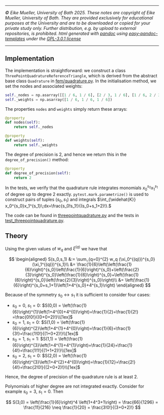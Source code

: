 ----

*&#169; Eike Mueller, University of Bath 2025. These notes are copyright of Eike Mueller, University of Bath. They are provided exclusively for educational purposes at the University and are to be downloaded or copied for your private study only. Further distribution, e.g. by upload to external repositories, is prohibited. html generated with [pandoc](https://pandoc.org/) using [easy-pandoc-templates](https://github.com/ryangrose/easy-pandoc-templates) under the [GPL-3.0.1 license](https://github.com/ryangrose/easy-pandoc-templates?tab=GPL-3.0-1-ov-file#readme)*

----
## Implementation

The implementation is straightforward: we construct a class `ThreePointQuadratureReferenceTriangle`, which is derived from the abstract base class `Quadrature` in [fem/quadrature.py](https://github.com/eikehmueller/finiteelements/blob/main/src/fem/quadrature.py). In the initialisation method, we set the nodes and associated weights:

```Python
self._nodes = np.asarray([[1 / 6, 1 / 6], [2 / 3, 1 / 6], [1 / 6, 2 / 3]])
self._weights = np.asarray([1 / 6, 1 / 6, 1 / 6])
```

The properties `nodes` and `weights` simply return these arrays:

```Python
@property
def nodes(self):
    return self._nodes

@property
def weights(self):
    return self._weights
```

The degree of precision is 2, and hence we return this in the `degree_of_precision()` method:

```Python
@property
def degree_of_precision(self):
    return 2
```

In the tests, we verify that the quadrature rule integrates monomials $x_0^{s_0}x_1^{s_1}$ of degree up to degree 2 exactly. `pytest.mark.parametrize()` is used to construct pairs of tuples $(s_0,s_1)$ and integrals $\int_{\widehat{K}} x_0^{s_0}x_1^{s_1}\;dx=\frac{s_0!s_1!}{(s_0+s_1+2)!}.$

The code can be found in [threepointquadrature.py](threepointquadrature.py) and the tests in [test_threepointquadrature.py](test_threepointquadrature.py).

## Theory
Using the given values of $w_q$ and $\xi^{(q)}$ we have that

$$
\begin{aligned}
S(s_0,s_1) &:= \sum_{q=0}^{2} w_q (\xi_0^{(q)})^{s_0}(\xi_1^{(q)})^{s_1}\\
&= \frac{1}{6}\left(\left(\frac{1}{6}\right)^{s_0}\left(\frac{1}{6}\right)^{s_0}+\left(\frac{2}{3}\right)^{s_0}\left(\frac{1}{6}\right)^{s_0}+\left(\frac{1}{6}\right)^{s_0}\left(\frac{2}{3}\right)^{s_0}\right)\\
&= \left(\frac{1}{6}\right)^{s_0+s_1+1}\left(1+4^{s_0}+4^{s_1}\right)
\end{aligned}
$$

Because of the symmetry $s_0\leftrightarrow s_1$ it is sufficient to consider four cases:

* $s_0=0$, $s_1=0$: $S(0,0) = \left(\frac{1}{6}\right)^{1}\left(1+4^{0}+4^{0}\right)=\frac{1}{2}=\frac{1}{2!} =\frac{0!0!}{(0+0+2)!}\\[1ex]$
* $s_0=1$, $s_1=0$: $S(1,0) = \left(\frac{1}{6}\right)^{2}\left(1+4^{1}+4^{0}\right)=\frac{1}{6}=\frac{1}{3!}=\frac{1!0!}{(1+0+2)!}\\[1ex]$
* $s_0=1$, $s_1=1$: $S(1,1) = \left(\frac{1}{6}\right)^{3}\left(1+4^{1}+4^{1}\right)=\frac{1}{24}=\frac{1}{4!}=\frac{1!1!}{(1+1+2)!}\\[1ex]$
* $s_0=2$, $s_1=0$: $S(2,0) = \left(\frac{1}{6}\right)^{3}\left(1+4^{2}+4^{0}\right)=\frac{1}{12}=\frac{2!}{4!}=\frac{2!0!}{(2+0+2)!}\\[1ex]$

Hence, the degree of precision of the quadrature rule is at least 2.

Polynomials of higher degree are not integrated exactly. Consider for example $s_0=3$, $s_1=0$. Then

$$
S(3,0) = \left(\frac{1}{6}\right)^4 \left(1+4^3+1\right) = \frac{66}{1296} = \frac{11}{216} \neq \frac{1}{20} = \frac{3!0!}{(3+0+2)!}
$$
